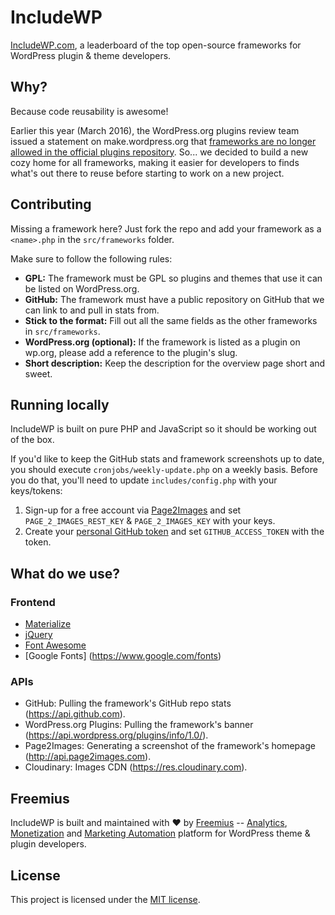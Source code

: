 # IncludeWP

[IncludeWP.com](http://includewp.com), a leaderboard of the top open-source frameworks for WordPress plugin & theme developers.

## Why?
Because code reusability is awesome!

Earlier this year (March 2016), the WordPress.org plugins review team issued a statement on make.wordpress.org that [frameworks are no longer allowed in the official plugins repository](https://make.wordpress.org/plugins/2016/03/01/please-do-not-submit-frameworks/). So... we decided to build a new cozy home for all frameworks, making it easier for developers to finds what's out there to reuse before starting to work on a new project.

## Contributing

Missing a framework here? Just fork the repo and add your framework
as a `<name>.php` in the `src/frameworks` folder.

Make sure to follow the following rules:

*   **GPL:** The framework must be GPL so plugins and themes that use it can be listed on WordPress.org.
*   **GitHub:** The framework must have a public repository on GitHub that we can link to and pull in stats from.
*   **Stick to the format:** Fill out all the same fields as the other frameworks in `src/frameworks`.
*   **WordPress.org (optional):** If the framework is listed as a plugin on wp.org, please add a reference to the plugin's slug.
*   **Short description:** Keep the description for the overview page short and sweet.

## Running locally

IncludeWP is built on pure PHP and JavaScript so it should be working out of the box.

If you'd like to keep the GitHub stats and framework screenshots up to date, you should execute `cronjobs/weekly-update.php` on a weekly basis.
Before you do that, you'll need to update `includes/config.php` with your keys/tokens:

1. Sign-up for a free account via [Page2Images](http://www.page2images.com) and set `PAGE_2_IMAGES_REST_KEY` & `PAGE_2_IMAGES_KEY` with your keys.
2. Create your [personal GitHub token](https://github.com/settings/tokens/new) and set `GITHUB_ACCESS_TOKEN` with the token.

## What do we use?

### Frontend
* [Materialize](https://materializecss.com)
* [jQuery](https://jquery.com/)
* [Font Awesome](https://fontawesome.io)
* [Google Fonts] (https://www.google.com/fonts)

### APIs
* GitHub: Pulling the framework's GitHub repo stats (https://api.github.com).
* WordPress.org Plugins: Pulling the framework's banner (https://api.wordpress.org/plugins/info/1.0/).
* Page2Images: Generating a screenshot of the framework's homepage (http://api.page2images.com).
* Cloudinary: Images CDN (https://res.cloudinary.com).

## Freemius

IncludeWP is built and maintained with ❤ by [Freemius](https://freemius.com) -- [Analytics](https://freemius.com/wordpress/insights/), [Monetization](https://freemius.com/wordpress/checkout/) and [Marketing Automation](https://freemius.com/#automation) platform for WordPress theme & plugin developers.

## License
This project is licensed under the [MIT license](http://opensource.org/licenses/MIT).
